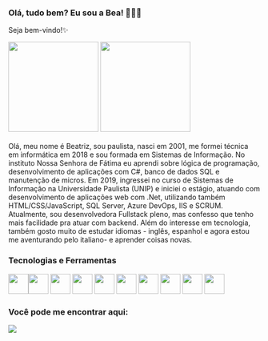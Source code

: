 ### Olá, tudo bem? Eu sou a Bea! 👩🏻‍💻

Seja bem-vindo!✨


<div>
<img height="180em" src="https://github-readme-stats.vercel.app/api/top-langs/?username=BeaLou&layout=compact&langs_count=7"/>
<img height="180em" src="https://github-readme-stats.vercel.app/api?username=BeaLou&include_all_commits=true&count_private=true"/>
</div>

</br>
Olá, meu nome é Beatriz, sou paulista, nasci em 2001, me formei técnica em informática em 2018 e sou formada em Sistemas de Informação.
No instituto Nossa Senhora de Fátima eu aprendi sobre lógica de programação, desenvolvimento de aplicações com C#, banco de dados SQL e manutenção de micros.
Em 2019, ingressei no curso de Sistemas de Informação na Universidade Paulista (UNIP) e iniciei o estágio, atuando com desenvolvimento de aplicações web com .Net, utilizando também HTML/CSS/JavaScript, SQL Server, Azure DevOps, IIS e SCRUM.  
Atualmente, sou desenvolvedora Fullstack pleno, mas confesso que tenho mais facilidade pra atuar com backend.
Além do interesse em tecnologia, também gosto muito de estudar idiomas -  inglês, espanhol e agora estou me aventurando pelo italiano- e aprender coisas novas.

### Tecnologias e Ferramentas
         
<img src="https://cdn.jsdelivr.net/gh/devicons/devicon/icons/csharp/csharp-original.svg" width="40" height="40" /><img src="https://cdn.jsdelivr.net/gh/devicons/devicon/icons/dot-net/dot-net-original-wordmark.svg" width="40" height="40" />
<img src="https://cdn.jsdelivr.net/gh/devicons/devicon/icons/dotnetcore/dotnetcore-original.svg" width="40" height="40"/>
<img src="https://cdn.jsdelivr.net/gh/devicons/devicon/icons/mysql/mysql-original-wordmark.svg" width="40" height="40"/>
<img src="https://cdn.jsdelivr.net/gh/devicons/devicon/icons/microsoftsqlserver/microsoftsqlserver-plain-wordmark.svg" width="40" height="40"/>
<img src="https://cdn.jsdelivr.net/gh/devicons/devicon/icons/css3/css3-original-wordmark.svg" width="40" height="40"/>
<img src="https://cdn.jsdelivr.net/gh/devicons/devicon/icons/html5/html5-original-wordmark.svg" width="40" height="40"/>
<img src="https://cdn.jsdelivr.net/gh/devicons/devicon/icons/visualstudio/visualstudio-plain.svg" width="40" height="40"/>
<img src="https://cdn.jsdelivr.net/gh/devicons/devicon/icons/vscode/vscode-original.svg" width="40" height="40"/>
<img src="https://cdn.jsdelivr.net/gh/devicons/devicon/icons/javascript/javascript-original.svg" width="40" height="40"/>
          
               
### Você pode me encontrar aqui:
<a href="https://www.linkedin.com/in/beatriz-ramos-lourenço" target="_blank"><img src="https://img.shields.io/badge/-LinkedIn-%230077B5?style=for-the-badge&logo=linkedin&logoColor=white" target="_blank"></a>   
